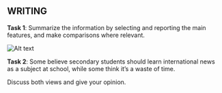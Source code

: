 ## **WRITING**

**Task 1**: Summarize the information by selecting and reporting the main features, and make comparisons where relevant. 
<!-- 4 -->

![Alt text](https://cdn.jsdelivr.net/gh/ComepassDeveloper/ielts@main/ieltsGeneral/writing-image.png)

**Task 2**: Some believe secondary students should learn international news as a subject at school, while some think it’s a waste of time.
<!-- 4 -->

Discuss both views and give your opinion.
